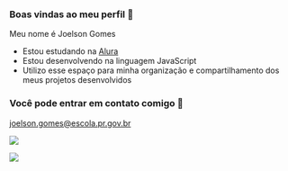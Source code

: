 ### Boas vindas ao meu perfil 👋

Meu nome é Joelson Gomes

- Estou estudando na [Alura](https://www.alura.com.br)
- Estou desenvolvendo na linguagem JavaScript
- Utilizo esse espaço para minha organização e compartilhamento dos meus projetos desenvolvidos

### Você pode entrar em contato comigo 📧

joelson.gomes@escola.pr.gov.br


![](https://media.tenor.com/q-zZSTX6jSIAAAAM/mail-download.gif)

![](https://img.shields.io/badge/JavaScript-323330?style=for-the-badge&logo=javascript&logoColor=F7DF1E)
